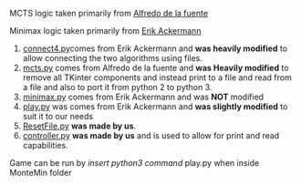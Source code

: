 ﻿MCTS logic taken primarily from [Alfredo de  la fuente](https://github.com/Alfo5123/Connect4)

Minimax logic taken primarily from [Erik Ackermann](https://github.com/erikackermann/Connect-Four)

1. [connect4.py](https://github.com/AHarmlessPyro/4511W_Final_Project/blob/master/MonteMin/connect4.py)comes from Erik Ackermann and **was heavily modified** to allow connecting the two algorithms using files.
2. [mcts.py](https://github.com/AHarmlessPyro/4511W_Final_Project/blob/master/MonteMin/mcts.py) comes from Alfredo de la fuente and **was Heavily modified** to remove all TKinter components and instead print to a file and read from a file and also to port it from python 2 to python 3.
3. [minimax.py](https://github.com/AHarmlessPyro/4511W_Final_Project/blob/master/MonteMin/minimax.py) comes from Erik Ackermann and was **NOT** modified
4. [play.py](https://github.com/AHarmlessPyro/4511W_Final_Project/blob/master/MonteMin/play.py) was comes from Erik Ackermann and **was slightly modified** to suit it to our needs
5. [ResetFile.py](https://github.com/AHarmlessPyro/4511W_Final_Project/blob/master/MonteMin/ResetFile.py) **was made by us**.
6. [controller.py](https://github.com/AHarmlessPyro/4511W_Final_Project/blob/master/MonteMin/controller.py) **was made by us** and is used to allow for print and read capabilities.

Game can be run by *insert python3 command* play.py when inside MonteMin folder
